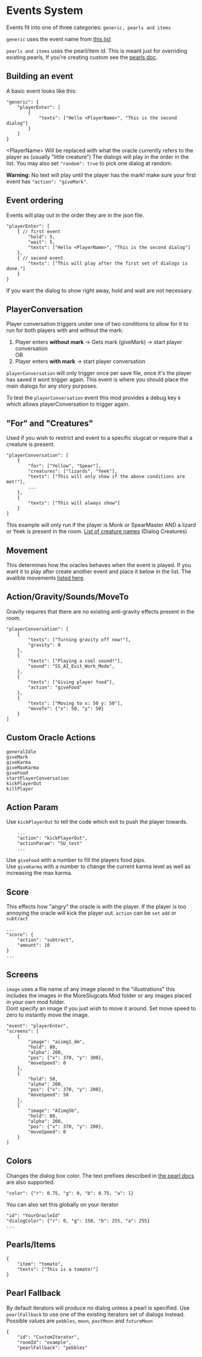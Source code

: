 # Events System
Events fit into one of three categories:
`generic, pearls and items`

`generic` uses the event name from [this list](~/eventIds.md)

`pearls and items` uses the pearl/item id. This is meant just for overriding existing pearls, If you're creating custom see the [pearls doc](/pearls.md).

## Building an event   
A basic event looks like this:

```
"generic": {
    "playerEnter": [
        {
            "texts": ["Hello <PlayerName>", "This is the second dialog"]
        }
    ]
}
```
\<PlayerName\> Will be replaced with what the oracle currently refers to the player as (usually "little creature")
The dialogs will play in the order in the list. You may also set `"random": true` to pick one dialog at random.

**Warning:** No text will play until the player has the mark! make sure your first event has `"action": "giveMark"`.

## Event ordering  
Events will play out in the order they are in the json file.
```
"playerEnter": [
    { // first event
        "hold": 5,
        "wait": 5,
        "texts": ["Hello <PlayerName>", "This is the second dialog"]
    },
    { // second event
        "texts": ["This will play after the first set of dialogs is done."]
    }
}
```
If you want the dialog to show right away, hold and wait are not necessary. 

## PlayerConversation  
Player conversation triggers under one of two conditions to allow for it to run for both players with and without the mark:   
1. Player enters **without mark** -> Gets mark (giveMark) -> start player conversation  
OR
2. Player enters **with mark** -> start player conversation  


`playerConversation` will only trigger once per save file, once it's the player has saved it wont trigger again. This event is where you should place the main dialogs for any story purposes.  

To test the `playerConversation` event this mod provides a debug key `6` which allows playerConversation to trigger again.

## "For" and "Creatures"  
Used if you wish to restrict and event to a specific slugcat or require that a creature is present. 
```
"playerConversation": [
    {
        "for": ["Yellow", "Spear"],
        "creatures": ["lizards", "Yeek"],
        "texts": ["This will only show if the above conditions are met!"],
        ...
    },
    {
        "texts": ["This will always show"]
    }
]
```
This example will only run if the player is Monk or SpearMaster AND a lizard or Yeek is present in the room.
[List of creature names](~/eventIds.md) (Dialog Creatures)

## Movement  
This determines how the oracles behaves when the event is played. If you want it to play after create another event and place it below in the list.
The avalible movements [listed here](~/eventIds.md).

## Action/Gravity/Sounds/MoveTo 
Gravity requires that there are no existing anti-gravity effects present in the room.  
```
"playerConversation": [
    {
        "texts": ["Turning gravity off now!"],
        "gravity": 0
    },
    {
        "texts": ["Playing a cool sound!"],
        "sound": "SS_AI_Exit_Work_Mode",
    },
    {
        "texts": ["Giving player food"],
        "action": "giveFood"
    },
    {
        "texts": ["Moving to x: 50 y: 50"],
        "moveTo": {"x": 50, "y": 50}
    }
]
```

## Custom Oracle Actions  
```
generalIdle
giveMark
giveKarma
giveMaxKarma
giveFood
startPlayerConversation
kickPlayerOut
killPlayer
```

## Action Param  
Use `kickPlayerOut` to tell the code which exit to push the player towards.
```
    ...
    "action": "kickPlayerOut",
    "actionParam": "SU_test"
    ...
```  
Use `giveFood` with a number to fill the players food pips.  
Use `giveKarma` with a number to change the current karma level as well as increasing the max karma.

## Score  
This effects how "angry" the oracle is with the player. If the player is too annoying the oracle will kick the player out. `action` can be `set` `add` or `subtract`
```
...
"score": {
    "action": "subtract",
    "amount": 10
}
...
```

## Screens    
`image` uses a file name of any image placed in the "illustrations" this includes the images in the MoreSlugcats Mod folder or any images placed in your own mod folder.  
Dont specify an image if you just wish to move it around. Set move speed to zero to instantly move the image.
```
"event": "playerEnter",
"screens": [
    {
        "image": "aiimg1_dm",
        "hold": 80,
        "alpha": 200,
        "pos": {"x": 370, "y": 300},
        "moveSpeed": 0
    },
    {
        "hold": 50,
        "alpha": 200,
        "pos": {"x": 370, "y": 200},
        "moveSpeed": 50
    },
    {
        "image": "AIimg5b",
        "hold": 80,
        "alpha": 200,
        "pos": {"x": 370, "y": 200},
        "moveSpeed": 0
    }
]
```

## Colors
Changes the dialog box color. The text prefixes described in [the pearl docs](/pearls.md) are also supported.
```
"color": {"r": 0.75, "g": 0, "b": 0.75, "a": 1}
```
You can also set this globally on your iterator
```
"id": "YourOracleId"
"dialogColor": {"r": 0, "g": 150, "b": 255, "a": 255}
...
```

## Pearls/Items
```
{
    "item": "tomato",
    "texts": ["This is a tomato!"]
}
```
## Pearl Fallback   
By default iterators will produce no dialog unless a pearl is specified. Use `pearlFallback` to use one of the existing iterators set of dialogs instead. Possible values are `pebbles`, `moon`, `pastMoon` and `futureMoon`
```
{
    "id": "CustomIterator",
    "roomId": "example",
    "pearlFallback": "pebbles"
```
